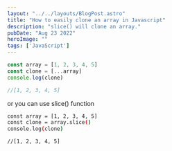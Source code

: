 ```yaml
---
layout: "../../layouts/BlogPost.astro"
title: "How to easily clone an array in Javascript"
description: "slice() will clone an array."
pubDate: "Aug 23 2022"
heroImage: ""
tags: ['JavaScript']
--- 
```


```javascript
const array = [1, 2, 3, 4, 5]
const clone = [...array]
console.log(clone)

//[1, 2, 3, 4, 5]
```

or you can use slice() function

```bash
const array = [1, 2, 3, 4, 5]
const clone = array.slice()
console.log(clone)

//[1, 2, 3, 4, 5]
```